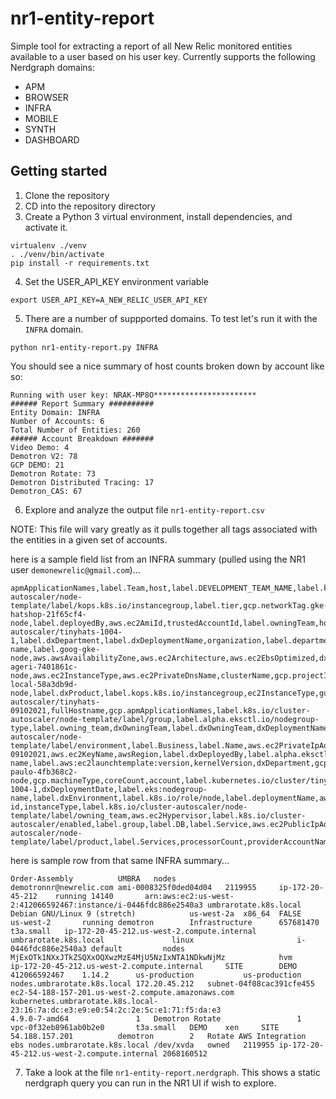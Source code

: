 # nr1-entity-report
Simple tool for extracting a report of all New Relic monitored entities available to a user based on his user key.  Currently supports the following Nerdgraph domains:
- APM
- BROWSER
- INFRA
- MOBILE
- SYNTH
- DASHBOARD

## Getting started

1. Clone the repository
2. CD into the repository directory
3. Create a Python 3 virtual environment, install dependencies, and activate it.

```
virtualenv ./venv
. ./venv/bin/activate
pip install -r requirements.txt
```

4. Set the USER_API_KEY environment variable 

```
export USER_API_KEY=A_NEW_RELIC_USER_API_KEY
```

5. There are a number of suppported domains.  To test let's run it with the `INFRA` domain.

```
python nr1-entity-report.py INFRA
```

You should see a nice summary of host counts broken down by account like so:

```
Running with user key: NRAK-MP8O***********************
###### Report Summary ##########
Entity Domain: INFRA
Number of Accounts: 6
Total Number of Entities: 260
###### Account Breakdown #######
Video Demo: 4
Demotron V2: 78
GCP DEMO: 21
Demotron Rotate: 73
Demotron Distributed Tracing: 17
Demotron_CAS: 67
```

6. Explore and analyze the output file `nr1-entity-report.csv`

NOTE: This file will vary greatly as it pulls together all tags associated with the entities in a given set of accounts.  

here is a sample field list from an INFRA summary (pulled using the NR1 user `demonewrelic@gmail.com`)...

```
apmApplicationNames,label.Team,host,label.DEVELOPMENT_TEAM_NAME,label.k8s.io/cluster-autoscaler/node-template/label/kops.k8s.io/instancegroup,label.tier,gcp.networkTag.gke-hatshop-21f65cf4-node,label.deployedBy,aws.ec2AmiId,trustedAccountId,label.owningTeam,hostname,aws.ec2State,providerAccountId,team,aws.arn,label.KubernetesCluster,label.k8s.io/cluster-autoscaler/tinyhats-1004-1,label.dxDepartment,label.dxDeploymentName,organization,label.department,label.kubernetes.io/cluster/towersrotate.k8s.local,linuxDistribution,label.eks:cluster-name,label.goog-gke-node,aws.awsAvailabilityZone,aws.ec2Architecture,aws.ec2EbsOptimized,dxEnvironment,aws.awsRegion,label.dxDeployerVersion,hostStatus,label.product,class,agentName,gcp.zone,apmApplicationIds,label.aws:ec2launchtemplate:id,gcp.apmApplicationIds,gcp.clusterName,label.dxDeploymentDate,label.Tier,gcp.networkTag.gke-ageri-7401861c-node,aws.ec2InstanceType,aws.ec2PrivateDnsName,clusterName,gcp.projectId,gcp.name,dxDeployerVersion,operatingSystem,dxDeployedBy,label.kubernetes.io/cluster/towerssprod.k8s.local,label.CX,environment,dxProduct,aws.ec2InstanceId,aws.ec2PlacementGroupTenancy,gcp.networkTag.gke-local-58a3db9d-node,label.dxProduct,label.kops.k8s.io/instancegroup,ec2InstanceType,guid,alertsTest,owning_team,aws.ec2VirtualizationType,label.k8s.io/cluster-autoscaler/tinyhats-09102021,fullHostname,gcp.apmApplicationNames,label.k8s.io/cluster-autoscaler/node-template/label/group,label.alpha.eksctl.io/nodegroup-type,label.owning_team,dxOwningTeam,label.dxOwningTeam,dxDeploymentName,type,aws.accountId,agentVersion,label.kubernetes.io/cluster/umbraprod.k8s.local,label.environment,label.k8s.io/role/master,gcp.isPreemptible,label.k8s.io/cluster-autoscaler/node-template/label/environment,label.Business,label.Name,aws.ec2PrivateIpAddress,aws.ec2SubnetId,product,label.Chain,aws.ec2PublicDnsName,label.kubernetes.io/cluster/tinyhats-09102021,aws.ec2KeyName,awsRegion,label.dxDeployedBy,label.alpha.eksctl.io/nodegroup-name,label.aws:ec2launchtemplate:version,kernelVersion,dxDepartment,gcp.networkTag.gke-paulo-4fb368c2-node,gcp.machineType,coreCount,account,label.kubernetes.io/cluster/tinyhats-1004-1,dxDeploymentDate,label.eks:nodegroup-name,label.dxEnvironment,label.k8s.io/role/node,label.deploymentName,aws.ec2VpcId,label.aws:ec2:fleet-id,instanceType,label.k8s.io/cluster-autoscaler/node-template/label/owning_team,aws.ec2Hypervisor,label.k8s.io/cluster-autoscaler/enabled,label.group,label.DB,label.Service,aws.ec2PublicIpAddress,service,gcp.status,label.k8s.io/cluster-autoscaler/node-template/label/product,label.Services,processorCount,providerAccountName,aws.ec2RootDeviceType,label.aws:autoscaling:groupName,aws.ec2RootDeviceName,label.kubernetes.io/cluster/umbrarotate.k8s.local,accountId,displayName,systemMemoryBytes
```

here is sample row from that same INFRA summary...

```
Order-Assembly			UMBRA	nodes			demotronnr@newrelic.com	ami-0008325f0ded04d04	2119955		ip-172-20-45-212	running	14140		arn:aws:ec2:us-west-2:412066592467:instance/i-0446fdc886e2540a3	umbrarotate.k8s.local							Debian GNU/Linux 9 (stretch)			us-west-2a	x86_64	FALSE		us-west-2		running	demotron		Infrastructure		657681470							t3a.small	ip-172-20-45-212.us-west-2.compute.internal	umbrarotate.k8s.local				linux						i-0446fdc886e2540a3	default			nodes		MjExOTk1NXxJTkZSQXxOQXwzMzE4MjU5NzIxNTA1NDkwNjMz			hvm		ip-172-20-45-212.us-west-2.compute.internal		SITE		DEMO					412066592467	1.14.2		us-production			us-production		nodes.umbrarotate.k8s.local	172.20.45.212	subnet-04f08cac391cfe455			ec2-54-188-157-201.us-west-2.compute.amazonaws.com		kubernetes.umbrarotate.k8s.local-23:16:7a:dc:e3:e9:e0:54:2c:2e:5c:e1:71:f5:da:e3					4.9.0-7-amd64				1	Demotron Rotate					1		vpc-0f32eb8961ab0b2e0		t3a.small	DEMO	xen		SITE			54.188.157.201			demotron		2	Rotate AWS Integration	ebs	nodes.umbrarotate.k8s.local	/dev/xvda	owned	2119955	ip-172-20-45-212.us-west-2.compute.internal	2068160512
```

7. Take a look at the file `nr1-entity-report.nerdgraph`.  This shows a static nerdgraph query you can run in the NR1 UI if wish to explore.